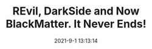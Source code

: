 ---
"title": "REvil, DarkSide and Now BlackMatter. It Never Ends!"
"date": "2021-9-1 13:13:14"
"feed_name": "INDUSTRYWEEK"
"feed_website": "https://www.industryweek.com/"
"feed_rss": "https://www.industryweek.com/__rss/website-scheduled-content.xml?input=%7B%22sectionAlias%22%3A%22home%22%7D"
"link": "https://www.industryweek.com/technology-and-iiot/article/21174060/revil-darkside-and-now-blackmatter"
"file": "_posts/-4637233af3663347b79d54f875ff7d2c0f4d0fef.md"
"accident": "0"
"drilling": "0"
---